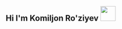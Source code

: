 ## Hi I'm Komiljon Ro'ziyev  <img src="https://media4.giphy.com/media/SwZBtqe4yvEWP7q07X/200.webp" width='40px'>
